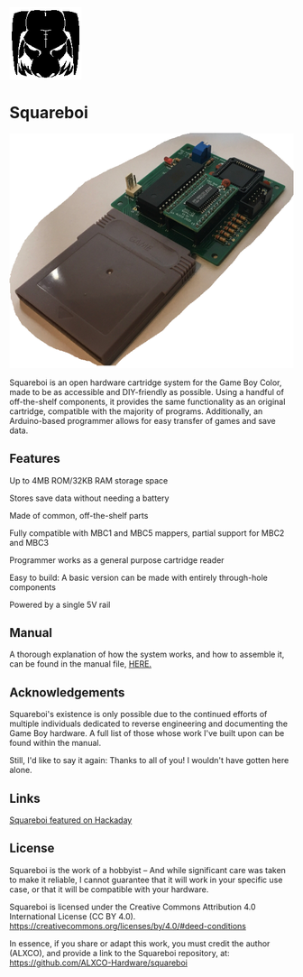 ![Logo](/ManualAssets/SquareboiLogo.png)

# Squareboi

![Squareboi](/ManualAssets/SquareboiPicture.png)

Squareboi is an open hardware cartridge system for the Game Boy Color, made to be as accessible and DIY-friendly as possible.
Using a handful of off-the-shelf components, it provides the same functionality as an original cartridge, compatible with the majority of programs.
Additionally, an Arduino-based programmer allows for easy transfer of games and save data.
 

## Features

Up to 4MB ROM/32KB RAM storage space

Stores save data without needing a battery

Made of common, off-the-shelf parts

Fully compatible with MBC1 and MBC5 mappers, partial support for MBC2 and MBC3

Programmer works as a general purpose cartridge reader

Easy to build: A basic version can be made with entirely through-hole components

Powered by a single 5V rail


## Manual

A thorough explanation of how the system works, and how to assemble it, can be found in the manual file, [HERE.](/Manual.pdf)


## Acknowledgements

Squareboi's existence is only possible due to the continued efforts of multiple individuals dedicated to reverse engineering and documenting the Game Boy hardware.
A full list of those whose work I've built upon can be found within the manual.

Still, I'd like to say it again: Thanks to all of you! I wouldn't have gotten here alone.


## Links

[Squareboi featured on Hackaday](https://hackaday.com/2022/08/16/squareboi-is-the-diy-game-boy-cart-youve-always-wanted/)


## License

Squareboi is the work of a hobbyist – And while significant care was 
taken to make it reliable, I cannot guarantee that it will work in 
your specific use case, or that it will be compatible with your 
hardware.

Squareboi is licensed under the Creative Commons Attribution 4.0 
International License (CC BY 4.0). 
https://creativecommons.org/licenses/by/4.0/#deed-conditions

In essence, if you share or adapt this work, you must credit the 
author (ALXCO), and provide a link to the Squareboi repository, at:
https://github.com/ALXCO-Hardware/squareboi
